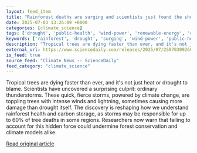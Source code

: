 ```yaml
---
layout: feed_item
title: "Rainforest deaths are surging and scientists just found the shocking cause"
date: 2025-07-03 13:26:09 +0000
categories: [climate_science]
tags: ['drought', 'public-health', 'wind-power', 'renewable-energy', 'climate-health', 'water-crisis']
keywords: ['rainforest', 'drought', 'surging', 'wind-power', 'public-health', 'climate-health', 'deaths', 'renewable-energy']
description: "Tropical trees are dying faster than ever, and it's not just heat or drought to blame"
external_url: https://www.sciencedaily.com/releases/2025/07/250703092609.htm
is_feed: true
source_feed: "Climate News -- ScienceDaily"
feed_category: "climate_science"
---
```


Tropical trees are dying faster than ever, and it's not just heat or drought to blame. Scientists have uncovered a surprising culprit: ordinary thunderstorms. These quick, fierce storms, powered by climate change, are toppling trees with intense winds and lightning, sometimes causing more damage than drought itself. The discovery is reshaping how we understand rainforest health and carbon storage, as storms may be responsible for up to 60% of tree deaths in some regions. Researchers now warn that failing to account for this hidden force could undermine forest conservation and climate models alike.

[Read original article](https://www.sciencedaily.com/releases/2025/07/250703092609.htm)
